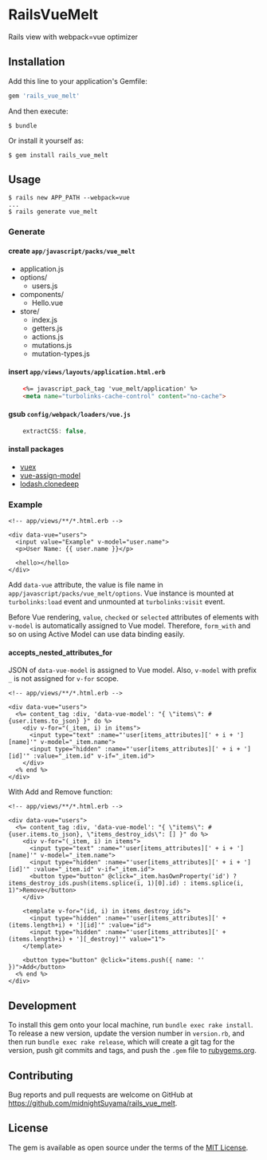 # RailsVueMelt

Rails view with webpack=vue optimizer

## Installation

Add this line to your application's Gemfile:

```ruby
gem 'rails_vue_melt'
```

And then execute:

    $ bundle

Or install it yourself as:

    $ gem install rails_vue_melt

## Usage

    $ rails new APP_PATH --webpack=vue
    ...
    $ rails generate vue_melt

### Generate

#### create `app/javascript/packs/vue_melt`

* application.js
* options/
    * users.js
* components/
    * Hello.vue
* store/
    * index.js
    * getters.js
    * actions.js
    * mutations.js
    * mutation-types.js

#### insert `app/views/layouts/application.html.erb`

```html
    <%= javascript_pack_tag 'vue_melt/application' %>
    <meta name="turbolinks-cache-control" content="no-cache">
```

#### gsub `config/webpack/loaders/vue.js`

```javascript
    extractCSS: false,
```

#### install packages

* [vuex](https://www.npmjs.com/package/vuex)
* [vue-assign-model](https://www.npmjs.com/package/vue-assign-model)
* [lodash.clonedeep](https://www.npmjs.com/package/lodash.clonedeep)

### Example

```erb
<!-- app/views/**/*.html.erb -->

<div data-vue="users">
  <input value="Example" v-model="user.name">
  <p>User Name: {{ user.name }}</p>

  <hello></hello>
</div>
```

Add `data-vue` attribute, the value is file name in `app/javascript/packs/vue_melt/options`. Vue instance is mounted at `turbolinks:load` event and unmounted at `turbolinks:visit` event.

Before Vue rendering, `value`, `checked` or `selected` attributes of elements with `v-model` is automatically assigned to Vue model. Therefore, `form_with` and so on using Active Model can use data binding easily.

#### accepts_nested_attributes_for

JSON of `data-vue-model` is assigned to Vue model. Also, `v-model` with prefix `_` is not assigned for `v-for` scope.

```erb
<!-- app/views/**/*.html.erb -->

<div data-vue="users">
  <%= content_tag :div, 'data-vue-model': "{ \"items\": #{user.items.to_json} }" do %>
    <div v-for="(_item, i) in items">
      <input type="text" :name="'user[items_attributes][' + i + '][name]'" v-model="_item.name">
      <input type="hidden" :name="'user[items_attributes][' + i + '][id]'" :value="_item.id" v-if="_item.id">
    </div>
  <% end %>
</div>
```

With Add and Remove function:

```erb
<!-- app/views/**/*.html.erb -->

<div data-vue="users">
  <%= content_tag :div, 'data-vue-model': "{ \"items\": #{user.items.to_json}, \"items_destroy_ids\": [] }" do %>
    <div v-for="(_item, i) in items">
      <input type="text" :name="'user[items_attributes][' + i + '][name]'" v-model="_item.name">
      <input type="hidden" :name="'user[items_attributes][' + i + '][id]'" :value="_item.id" v-if="_item.id">
      <button type="button" @click="_item.hasOwnProperty('id') ? items_destroy_ids.push(items.splice(i, 1)[0].id) : items.splice(i, 1)">Remove</button>
    </div>

    <template v-for="(id, i) in items_destroy_ids">
      <input type="hidden" :name="'user[items_attributes][' + (items.length+i) + '][id]'" :value="id">
      <input type="hidden" :name="'user[items_attributes][' + (items.length+i) + '][_destroy]'" value="1">
    </template>

    <button type="button" @click="items.push({ name: '' })">Add</button>
  <% end %>
</div>
```

## Development

To install this gem onto your local machine, run `bundle exec rake install`. To release a new version, update the version number in `version.rb`, and then run `bundle exec rake release`, which will create a git tag for the version, push git commits and tags, and push the `.gem` file to [rubygems.org](https://rubygems.org).

## Contributing

Bug reports and pull requests are welcome on GitHub at https://github.com/midnightSuyama/rails_vue_melt.

## License
The gem is available as open source under the terms of the [MIT License](http://opensource.org/licenses/MIT).
